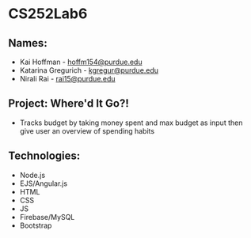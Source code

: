 # CS252Lab6
## Names:
* Kai Hoffman - hoffm154@purdue.edu
* Katarina Gregurich - kgregur@purdue.edu
* Nirali Rai - rai15@purdue.edu

## Project: Where'd It Go?!
* Tracks budget by taking money spent and max budget as input then give user an overview of spending habits

## Technologies:
* Node.js
* EJS/Angular.js
* HTML
* CSS
* JS
* Firebase/MySQL
* Bootstrap
